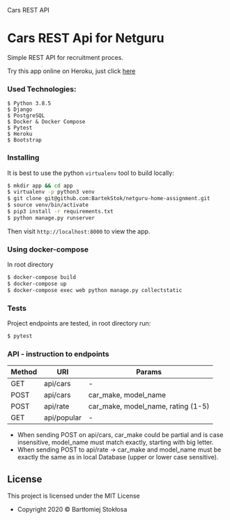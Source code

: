 Cars REST API

# Cars REST Api for Netguru

Simple REST API for recruitment proces.

Try this app online on Heroku, just click [here](https://cars-api-bartlomiej-stoklosa.herokuapp.com/)

### Used Technologies:

```
$ Python 3.8.5
$ Django
$ PostgreSQL
$ Docker & Docker Compose
$ Pytest
$ Heroku
$ Bootstrap
```

### Installing

It is best to use the python `virtualenv` tool to build locally:

```sh
$ mkdir app && cd app
$ virtualenv -p python3 venv
$ git clone git@github.com:BartekStok/netguru-home-assignment.git
$ source venv/bin/activate
$ pip3 install -r requirements.txt
$ python manage.py runserver
```

Then visit `http://localhost:8000` to view the app.

### Using docker-compose

In root directory
```sh
$ docker-compose build
$ docker-compose up
$ docker-compose exec web python manage.py collectstatic
```


### Tests

Project endpoints are tested, in root directory run: 
```sh
$ pytest
```


### API - instruction to endpoints

| Method    | URI                      | Params  | 
|-----------|--------------------------|---------|
| GET       | api/cars                 | -       | 
| POST      | api/cars                 | car_make, model_name  |
| POST      | api/rate                 |  car_make, model_name, rating (1-5) |
| GET       | api/popular              | -       | 
- When sending POST on api/cars, car_make could be partial and is case insensitive,
model_name must match exactly, starting with big letter.
- When sending POST to api/rate -> car_make and model_name must be exactly the
same as in local Database (upper or lower case sensitive).

## License

This project is licensed under the MIT License 

- Copyright 2020 © Bartłomiej Stokłosa

